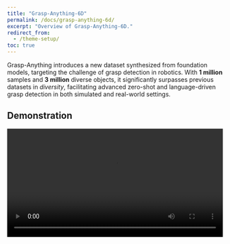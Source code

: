 ```yaml
---
title: "Grasp-Anything-6D"
permalink: /docs/grasp-anything-6d/
excerpt: "Overview of Grasp-Anything-6D."
redirect_from:
  - /theme-setup/
toc: true
---
```


Grasp-Anything introduces a new dataset synthesized from foundation models, targeting the challenge of grasp detection in robotics. With **1 million** samples and **3 million** diverse objects, it significantly surpasses previous datasets in *diversity*, facilitating advanced zero-shot and language-driven grasp detection in both simulated and real-world settings.

## Demonstration
<video width="100%" controls>
  <source src="https://github.com/airvlab/grasp-anything/assets/140178004/7afc471e-385d-4aff-9940-a87fc3fe034e" type="video/mp4">
  Your browser does not support the video tag.
</video>

